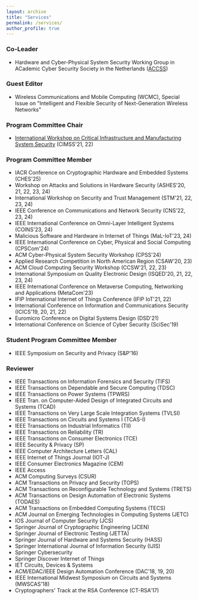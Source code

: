 ```yaml
---
layout: archive
title: "Services"
permalink: /services/
author_profile: true
---
```


### Co-Leader

- Hardware and Cyber-Physical System Security Working Group in ACademic Cyber Security Society in the Netherlands ([ACCSS](https://accss.nl/))

### Guest Editor

- Wireless Communications and Mobile Computing (WCMC), Special Issue on "Intelligent and Flexible Security of Next-Generation Wireless Networks"

### Program Committee Chair

- [International Workshop on Critical Infrastructure and Manufacturing System Security](https://cimssworkshop.github.io/) (CIMSS'21, 22)

### Program Committee Member

- IACR Conference on Cryptographic Hardware and Embedded Systems (CHES'25)
- Workshop on Attacks and Solutions in Hardware Security (ASHES'20, 21, 22, 23, 24)
- International Workshop on Security and Trust Management (STM'21, 22, 23, 24)
- IEEE Conference on Communications and Network Security (CNS'22, 23, 24)
- IEEE International Conference on Omni-Layer Intelligent Systems (COINS'23, 24)
- Malicious Software and Hardware in Internet of Things (MaL-IoT'23, 24)
- IEEE International Conference on Cyber, Physical and Social Computing (CPSCom'24)
- ACM Cyber-Physical System Security Workshop (CPSS'24)
- Applied Research Competition in North American Region (CSAW'20, 23)
- ACM Cloud Computing Security Workshop (CCSW'21, 22, 23)
- International Symposium on Quality Electronic Design (ISQED'20, 21, 22, 23, 24) 
- IEEE International Conference on Metaverse Computing, Networking and Applications (MetaCom'23)
- IFIP International Internet of Things Conference (IFIP IoT'21, 22)
- International Conference on Information and Communications Security (ICICS'19, 20, 21, 22)
- Euromicro Conference on Digital Systems Design (DSD'21)
- International Conference on Science of Cyber Security (SciSec'19)

### Student Program Committee Member

- IEEE Symposium on Security and Privacy (S&P'16)

### Reviewer

- IEEE Transactions on Information Forensics and Security (TIFS)
- IEEE Transactions on Dependable and Secure Computing (TDSC)
- IEEE Transactions on Power Systems (TPWRS)
- IEEE Tran. on Computer-Aided Design of Integrated Circuits and Systems (TCAD)
- IEEE Transactions on Very Large Scale Integration Systems (TVLSI)
- IEEE Transactions on Circuits and Systems I (TCAS-I)
- IEEE Transactions on Industrial Informatics (TII) 
- IEEE Transactions on Reliability (TR)
- IEEE Transactions on Consumer Electronics (TCE)
- IEEE Security & Privacy (SP)
- IEEE Computer Architecture Letters (CAL)
- IEEE Internet of Things Journal (IOT-J)
- IEEE Consumer Electronics Magazine (CEM)
- IEEE Access
- ACM Computing Surveys (CSUR)
- ACM Transactions on Privacy and Security (TOPS)
- ACM Transactions on Reconfigurable Technology and Systems (TRETS)
- ACM Transactions on Design Automation of Electronic Systems (TODAES)
- ACM Transactions on Embedded Computing Systems (TECS)
- ACM Journal on Emerging Technologies in Computing Systems (JETC)
- IOS Journal of Computer Security (JCS)
- Springer Journal of Cryptographic Engineering (JCEN)
- Springer Journal of Electronic Testing (JETTA)
- Springer Journal of Hardware and Systems Security (HASS)
- Springer International Journal of Information Security (IJIS)
- Springer Cybersecurity
- Springer Discover Internet of Things
- IET Circuits, Devices & Systems
- ACM/EDAC/IEEE Design Automation Conference (DAC'18, 19, 20)
- IEEE International Midwest Symposium on Circuits and Systems (MWSCAS'18)
- Cryptographers' Track at the RSA Conference (CT-RSA'17)
